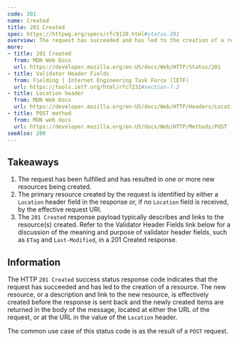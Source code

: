 ```yaml
---
code: 201
name: Created
title: 201 Created
spec: https://httpwg.org/specs/rfc9110.html#status.201
overview: The request has succeeded and has led to the creation of a resource.
more:
- title: 201 Created
  from: MDN Web Docs
  url: https://developer.mozilla.org/en-US/docs/Web/HTTP/Status/201
- title: Validator Header Fields
  from: Fielding | Internet Engineering Task Force (IETF)
  url: https://tools.ietf.org/html/rfc7231#section-7.2
- title: Location header
  from: MDN Web Docs
  url: https://developer.mozilla.org/en-US/docs/Web/HTTP/Headers/Location
- title: POST method
  from: MDN web docs
  url: https://developer.mozilla.org/en-US/docs/Web/HTTP/Methods/POST
seeAlso: 200
---
```


## Takeaways

1. The request has been fulfilled and has resulted in one or more new resources being created.
1. The primary resource created by the request is identified by either a `Location` header field in the response or, if no `Location` field is received, by the effective request URI.
1. The `201 Created` response payload typically describes and links to the resource(s) created. Refer to the Validator Header Fields link below for a discussion of the meaning and purpose of validator header fields, such as `ETag` and `Last-Modified`, in a 201 Created response.

## Information

The HTTP `201 Created` success status response code indicates that the request has succeeded and has led to the creation of a resource. The new resource, or a description and link to the new resource, is effectively created before the response is sent back and the newly created items are returned in the body of the message, located at either the URL of the request, or at the URL in the value of the `Location` header.

The common use case of this status code is as the result of a `POST` request.
